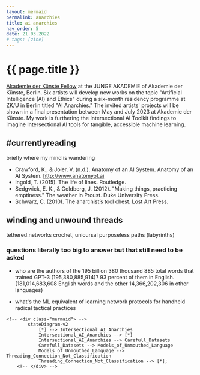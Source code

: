 ```yaml
---
layout: mermaid
permalink: anarchies
title: ai anarchies
nav_order: 5
date: 21.03.2022 
# tags: [zine]
---
```


# {{ page.title }}

[Akademie der Künste Fellow](https://www.adk.de/en/academy/young-academy/ai-anarchies/) at the JUNGE AKADEMIE of Akademie der Künste, Berlin. Six artists will develop new works on the topic "Artificial Intelligence (AI) and Ethics" during a six-month residency programme at ZK/U in Berlin titled "AI Anarchies." The invited artists' projects will be shown in a final presentation between May and July 2023 at Akademie der Künste. My work is furthering the Intersectional AI Toolkit findings to imagine Intersectional AI tools for tangible, accessible machine learning. 

## #currentlyreading

briefly where my mind is wandering

- Crawford, K., & Joler, V. (n.d.). Anatomy of an AI System. Anatomy of an AI System. http://www.anatomyof.ai
- Ingold, T. (2015). The life of lines. Routledge.
- Sedgwick, E. K., & Goldberg, J. (2012). "Making things, practicing emptiness." The weather in Proust. Duke University Press. 
- Schwarz, C. (2010). The anarchist’s tool chest. Lost Art Press.


## winding and unwound threads
tethered.networks
crochet, unicursal purposeless paths (labyrinths)

### questions literally too big to answer but that still need to be asked
- who are the authors of the 195 billion 380 thousand 885 total words that trained GPT-3 (195,380,885,914)? 93 percent of them in English. (181,014,683,608 English words and the other 14,366,202,306 in other languages)

- what's the ML equivalent of learning network protocols for handheld radical tactical practices




```mermaid
<!-- <div class="mermaid"> -->
        stateDiagram-v2
            [*] --> Intersectional_AI_Anarchies
            Intersectional_AI_Anarchies --> [*]
            Intersectional_AI_Anarchies --> Carefull_Datasets
            Carefull_Datasets --> Models_of_Unmouthed_Language
            Models_of_Unmouthed_Language --> Threading_Connection_Not_Classification
            Threading_Connection_Not_Classification --> [*];
    <!-- </div> -->
```



